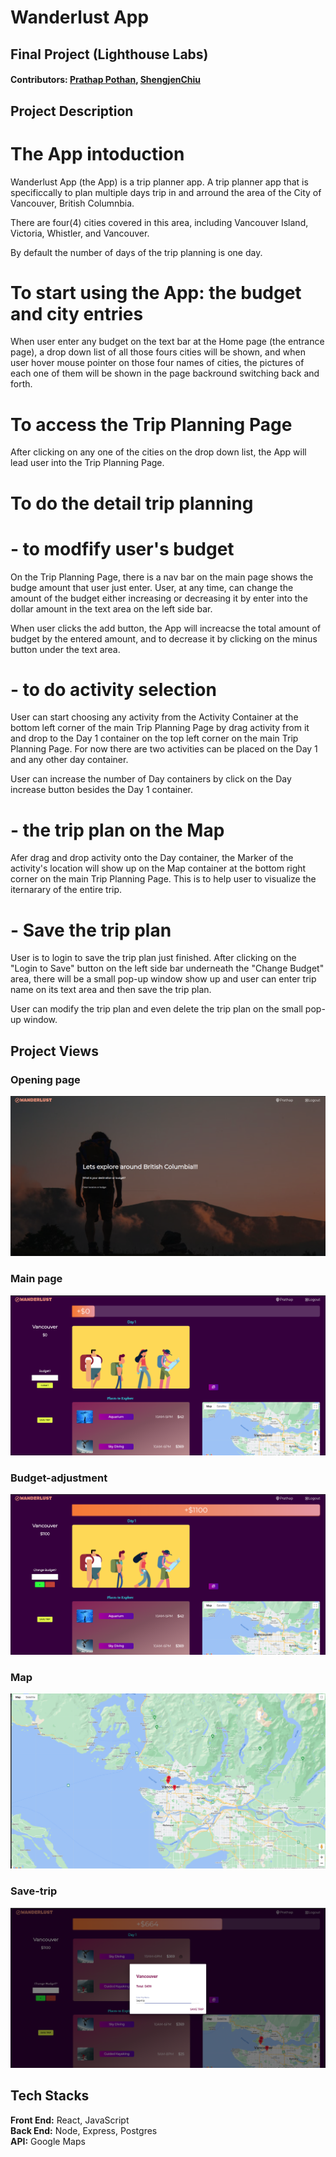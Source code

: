 # Wanderlust App

## Final Project (Lighthouse Labs) 
#### Contributors: [Prathap Pothan](https://github.com/prathap222), [ShengjenChiu ](https://github.com/ShengjenChiu)

## Project Description
# The App intoduction
Wanderlust App (the App) is a trip planner app. A trip planner app that is specificcally to plan multiple days trip in and arround the area of the City of Vancouver, British Columnbia. 

There are four(4) cities covered in this area, including Vancouver Island, Victoria, Whistler, and Vancouver.

By default the number of days of the trip planning is one day.

# To start using the App: the budget and city entries
When user enter any budget on the text bar at the Home page (the entrance page), a drop down list of all those fours cities will be shown, and when user hover mouse pointer on those four names of cities, the pictures of each one of them will be shown in the page backround switching back and forth.

# To access the Trip Planning Page
After clicking on any one of the cities on the drop down list, the App will lead user into the Trip Planning Page.

# To do the detail trip planning
# - to modfify user's budget
On the Trip Planning Page, there is a nav bar on the main page shows the budge amount that user just enter. User, at any time, can change the amount of the budget either increasing or decreasing it by enter into the dollar amount in the text area on the left side bar. 

When user clicks the add button, the App will increacse the total amount of budget by the entered amount, and to decrease it by clicking on the minus button under the text area.

# - to do activity selection
User can start choosing any activity from the Activity Container at the bottom left corner of the main Trip Planning Page by drag activity from it and drop to the Day 1 container on the top left corner on the main Trip Planning Page. For now there are two activities can be placed on the Day 1 and any other day container.

User can increase the number of Day containers by click on the Day increase button besides the Day 1 container.

# - the trip plan on the Map
Afer drag and drop activity onto the Day container, the Marker of the activity's location will show up on the Map container at the bottom right corner on the main Trip Planning Page. This is to help user to visualize the iternarary of the entire trip.


# - Save the trip plan
User is to login to save the trip plan just finished. After clicking on the "Login to Save" button on the left side bar underneath the "Change Budget" area, there will be a small pop-up window show up and user can enter trip name on its text area and then save the trip plan.

User can modify the trip plan and even delete the trip plan on the small pop-up window. 



## Project Views
### Opening page

!["Home page"](https://github.com/prathap222/rec-app/blob/master/docs/docs/home-page.png)



### Main page

!["Main page"](https://github.com/prathap222/rec-app/blob/master/docs/docs/main-page.png)


### Budget-adjustment

!["Budget-adjustment"](https://github.com/prathap222/rec-app/blob/master/docs/docs/budget-adjustment.png)


### Map

!["Map"](https://github.com/prathap222/rec-app/blob/master/docs/docs/map.png)


### Save-trip

!["Save-trip"](https://github.com/prathap222/rec-app/blob/master/docs/docs/save-trip.png)


## Tech Stacks
**Front End:** React, JavaScript <br/> 
**Back End:** Node, Express, Postgres<br/>
**API:** Google Maps

